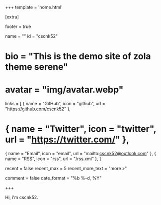 +++
template = 'home.html'

[extra]

footer = true

name = ""
id = "cscnk52"
# bio = "This is the demo site of zola theme serene"
# avatar = "img/avatar.webp"
links = [
  { name = "GitHub", icon = "github", url = "https://github.com/cscnk52" },
  # { name = "Twitter", icon = "twitter", url = "https://twitter.com/<your-username>" },
  { name = "Email", icon = "email", url = "mailto:cscnk52@outlook.com" },
  { name = "RSS", icon = "rss", url = "/rss.xml" },
]

recent = false
recent_max = 5
recent_more_text = "more »"

comment = false
date_format = "%b %-d, %Y"


+++

Hi, i'm cscnk52.
